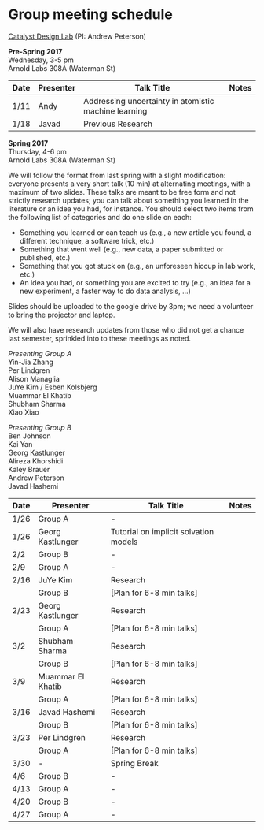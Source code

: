 # Group meeting schedule #
[Catalyst Design Lab](http://brown.edu/go/catalyst) (PI: Andrew Peterson)


**Pre-Spring 2017**  
Wednesday, 3-5 pm  
Arnold Labs 308A (Waterman St)

|   Date     |   Presenter   |   Talk Title                                              |   Notes   |
| ---------- | ------------- | --------------------------------------------------------- | --------- |
| 1/11  |   Andy     |   Addressing uncertainty in atomistic machine learning            |  |
| 1/18  |   Javad    |   Previous Research                                               |  |

**Spring 2017**  
Thursday, 4-6 pm  
Arnold Labs 308A (Waterman St)

We will follow the format from last spring with a slight modification: everyone presents a very short talk (10 min) at alternating meetings, with a maximum of two slides. These talks are meant to be free form and not strictly research updates; you can talk about something you learned in the literature or an idea you had, for instance. You should select two items from the following list of categories and do one slide on each:

* Something you learned or can teach us (e.g., a new article you found, a different technique, a software trick, etc.)
* Something that went well (e.g., new data, a paper submitted or published, etc.)
* Something that you got stuck on (e.g., an unforeseen hiccup in lab work, etc.)
* An idea you had, or something you are excited to try (e.g., an idea for a new experiment, a faster way to do data analysis, ...)

Slides should be uploaded to the google drive by 3pm; we need a volunteer to bring the projector and laptop.

We will also have research updates from those who did not get a chance last semester, sprinkled into to these meetings as noted.

*Presenting Group A*  
Yin-Jia Zhang  
Per Lindgren  
Alison Managlia  
JuYe Kim / Esben Kolsbjerg  
Muammar El Khatib  
Shubham Sharma  
Xiao Xiao

*Presenting Group B*  
Ben Johnson  
Kai Yan  
Georg Kastlunger  
Alireza Khorshidi  
Kaley Brauer  
Andrew Peterson  
Javad Hashemi


|   Date     |   Presenter   |   Talk Title                                              |   Notes   |
| ---------- | ------------- | --------------------------------------------------------- | --------- |
| 1/26  |   Group A     |   -            |  |
| 1/26  |   Georg Kastlunger     |  Tutorial on implicit solvation models |  |
| 2/2  |   Group B     |   -            |  |
| 2/9  |   Group A     |   -            |  |
| 2/16  |   JuYe Kim     |   Research            |  |
|       |   Group B     |   [Plan for 6-8 min talks]            |  |
| 2/23  |   Georg Kastlunger     |   Research            |  |
|       |   Group A     |   [Plan for 6-8 min talks]            |  |
| 3/2  |   Shubham Sharma     |   Research            |  |
|      |   Group B     |   [Plan for 6-8 min talks]            |  |
| 3/9  |   Muammar El Khatib     |   Research            |  |
|      |   Group A     |   [Plan for 6-8 min talks]            |  |
| 3/16  |   Javad Hashemi     |   Research            |  |
|      |   Group B     |   [Plan for 6-8 min talks]            |  |
| 3/23  |   Per Lindgren    |   Research            |  |
|      |   Group A     |   [Plan for 6-8 min talks]            |  |
| 3/30  |   -   |   Spring Break            |  |
| 4/6  |   Group B     |   -            |  |
| 4/13  |   Group A     |   -            |  |
| 4/20  |   Group B     |   -            |  |
| 4/27  |   Group A     |   -            |  |